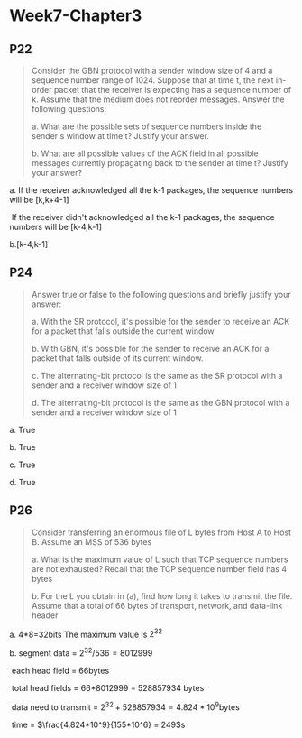 # Week7-Chapter3

## P22

> Consider the GBN protocol with a sender window size of 4 and a sequence number range of 1024. Suppose that at time t, the next in-order packet that the receiver is expecting has a sequence number of k. Assume that the medium does not reorder messages. Answer the following questions:
>
> a. What are the possible sets of sequence numbers inside the sender's window at time t? Justify your answer.
>
> b. What are all possible values of the ACK field in all possible messages currently propagating back to the sender at time t? Justify your answer?

a. If the receiver acknowledged all the k-1 packages, the sequence numbers will be [k,k+4-1]

​	If the receiver didn't acknowledged all the k-1 packages, the sequence numbers will be [k-4,k-1]

b.[k-4,k-1]

## P24

> Answer true or false to the following questions and briefly justify your answer:
>
> a. With the SR protocol, it's possible for the sender to receive an ACK for a packet that falls outside the current window
>
> b. With GBN, it's possible for the sender to receive an ACK for a packet that falls outside of its current window.
>
> c. The alternating-bit protocol is the same as the SR protocol with a sender and a receiver window size of 1
>
> d. The alternating-bit protocol is the same as the GBN protocol with a sender and a receiver window size of 1

a. True

b. True

c. True

d. True

## P26

> Consider transferring an enormous file of L bytes from Host A to Host B. Assume an MSS of 536 bytes
>
> a. What is the maximum value of L such that TCP sequence numbers are not exhausted? Recall that the TCP sequence number field has 4 bytes
>
> b. For the L you obtain in (a), find how long it takes to transmit the file. Assume that a total of 66 bytes of transport, network, and data-link header 

a. 4*8=32bits  The maximum value is $2^{32}$

b. segment data = $2^{32}/536=8012999$

​	 each head field = 66bytes

​	total head fields = 66*8012999 = 528857934 bytes

​	data need to transmit = $2^{32}+528857934 = 4.824*10^9$bytes

​	time  = $\frac{4.824*10^9}{155*10^6} = 249$s